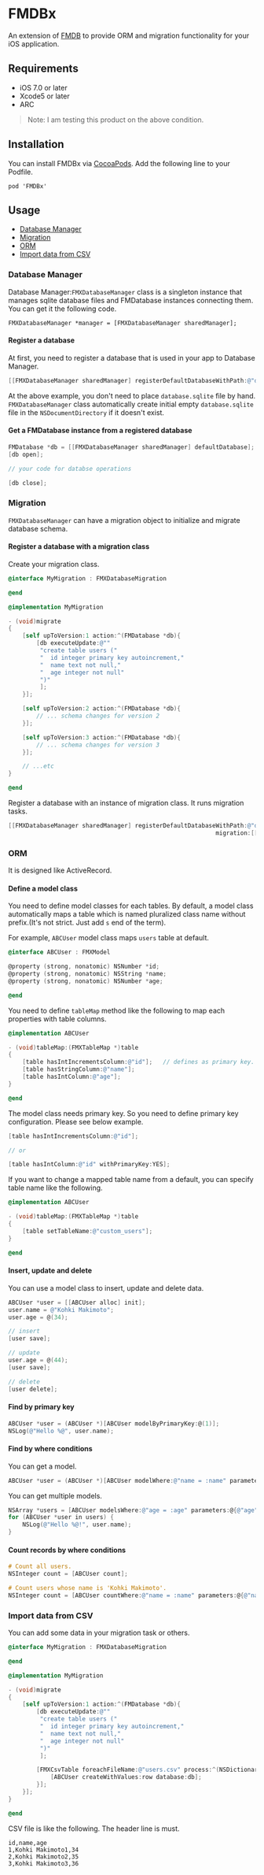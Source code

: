 # FMDBx

An extension of [FMDB](https://github.com/ccgus/fmdb) to provide ORM and migration functionality for your iOS application.

## Requirements

* iOS 7.0 or later
* Xcode5 or later
* ARC

> Note: I am testing this product on the above condition.

## Installation

You can install FMDBx via [CocoaPods](http://cocoapods.org).
Add the following line to your Podfile.

```
pod 'FMDBx'
```

## Usage

* [Database Manager](#database-manager)
* [Migration](#migration)
* [ORM](#orm)
* [Import data from CSV](#import-data-from-csv)

### Database Manager

Database Manager:`FMXDatabaseManager` class is a singleton instance that manages sqlite database files and FMDatabase instances connecting them. You can get it the following code.

```
FMXDatabaseManager *manager = [FMXDatabaseManager sharedManager];
```

#### Register a database

At first, you need to register a database that is used in your app to Database Manager.

```Objective-C
[[FMXDatabaseManager sharedManager] registerDefaultDatabaseWithPath:@"database.sqlite" migration:nil];
```

At the above example, you don't need to place `database.sqlite` file by hand. 
`FMXDatabaseManager` class automatically create initial empty `database.sqlite` file in the `NSDocumentDirectory` if it doesn't exist.

#### Get a FMDatabase instance from a registered database

```Objective-C
FMDatabase *db = [[FMXDatabaseManager sharedManager] defaultDatabase];
[db open];

// your code for databse operations

[db close];
```

### Migration

`FMXDatabaseManager` can have a migration object to initialize and migrate database schema.

#### Register a database with a migration class

Create your migration class.

```Objective-C
@interface MyMigration : FMXDatabaseMigration

@end

@implementation MyMigration

- (void)migrate
{
    [self upToVersion:1 action:^(FMDatabase *db){
        [db executeUpdate:@""
         "create table users ("
         "  id integer primary key autoincrement,"
         "  name text not null,"
         "  age integer not null"
         ")"
         ];
    }];

    [self upToVersion:2 action:^(FMDatabase *db){
        // ... schema changes for version 2
    }];

    [self upToVersion:3 action:^(FMDatabase *db){
        // ... schema changes for version 3
    }];

    // ...etc
}

@end
```

Register a database with an instance of migration class. It runs migration tasks.

```Objective-C
[[FMXDatabaseManager sharedManager] registerDefaultDatabaseWithPath:@"database.sqlite" 
                                                           migration:[[MyMigration alloc] init]];
```

### ORM

It is designed like ActiveRecord.

#### Define a model class

You need to define model classes for each tables.
By default, a model class automatically maps a table which is named pluralized class name without prefix.(It's not strict. Just add `s` end of the term). 

For example, `ABCUser` model class maps `users` table at default.

```Objective-C
@interface ABCUser : FMXModel

@property (strong, nonatomic) NSNumber *id;
@property (strong, nonatomic) NSString *name;
@property (strong, nonatomic) NSNumber *age;

@end
```

You need to define `tableMap` method like the following to map each properties with table columns.

```Objective-C
@implementation ABCUser

- (void)tableMap:(FMXTableMap *)table
{
    [table hasIntIncrementsColumn:@"id"];   // defines as primary key.
    [table hasStringColumn:@"name"];
    [table hasIntColumn:@"age"];
}

@end
```

The model class needs primary key. So you need to define primary key configuration. Please see below example.

```Objective-C
[table hasIntIncrementsColumn:@"id"];

// or

[table hasIntColumn:@"id" withPrimaryKey:YES];
```

If you want to change a mapped table name from a default,
you can specify table name like the following.

```Objective-C
@implementation ABCUser

- (void)tableMap:(FMXTableMap *)table
{
    [table setTableName:@"custom_users"];
}

@end
```

#### Insert, update and delete

You can use a model class to insert, update and delete data.

```Objective-C
ABCUser *user = [[ABCUser alloc] init];
user.name = @"Kohki Makimoto";
user.age = @(34);

// insert
[user save];

// update
user.age = @(44);
[user save];

// delete
[user delete];
```

#### Find by primary key

```Objective-C
ABCUser *user = (ABCUser *)[ABCUser modelByPrimaryKey:@(1)];
NSLog(@"Hello %@", user.name);
```

#### Find by where conditions

You can get a model.

```Objective-C
ABCUser *user = (ABCUser *)[ABCUser modelWhere:@"name = :name" parameters:@{@"name": @"Kohki Makimoto"}];
```

You can get multiple models.

```Objective-C
NSArray *users = [ABCUser modelsWhere:@"age = :age" parameters:@{@"age": @34}];
for (ABCUser *user in users) {
    NSLog(@"Hello %@!", user.name);
}
```

#### Count records by where conditions

```Objective-C
# Count all users.
NSInteger count = [ABCUser count];

# Count users whose name is 'Kohki Makimoto'.
NSInteger count = [ABCUser countWhere:@"name = :name" parameters:@{@"name": @"Kohki Makimoto"}];
```

### Import data from CSV 

You can add some data in your migration task or others.

```Objective-C
@interface MyMigration : FMXDatabaseMigration

@end

@implementation MyMigration

- (void)migrate
{
    [self upToVersion:1 action:^(FMDatabase *db){
        [db executeUpdate:@""
         "create table users ("
         "  id integer primary key autoincrement,"
         "  name text not null,"
         "  age integer not null"
         ")"
         ];

        [FMXCsvTable foreachFileName:@"users.csv" process:^(NSDictionary *row) {
            [ABCUser createWithValues:row database:db];
        }];
    }];
}

@end
```

CSV file is like the following. The header line is must.

```
id,name,age
1,Kohki Makimoto1,34
2,Kohki Makimoto2,35
3,Kohki Makimoto3,36
```

